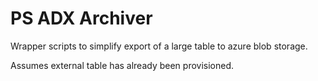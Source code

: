 # PS ADX Archiver

Wrapper scripts to simplify export of a large table to azure blob storage.

Assumes external table has already been provisioned.

